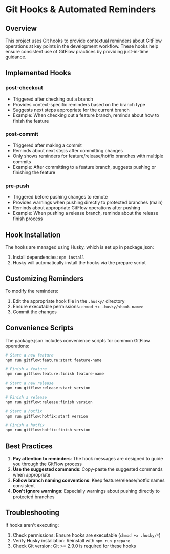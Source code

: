 # Git Hooks & Automated Reminders

## Overview

This project uses Git hooks to provide contextual reminders about GitFlow operations at key points in the development workflow. These hooks help ensure consistent use of GitFlow practices by providing just-in-time guidance.

## Implemented Hooks

### post-checkout
- Triggered after checking out a branch
- Provides context-specific reminders based on the branch type
- Suggests next steps appropriate for the current branch
- Example: When checking out a feature branch, reminds about how to finish the feature

### post-commit
- Triggered after making a commit
- Reminds about next steps after committing changes
- Only shows reminders for feature/release/hotfix branches with multiple commits
- Example: After committing to a feature branch, suggests pushing or finishing the feature

### pre-push
- Triggered before pushing changes to remote
- Provides warnings when pushing directly to protected branches (main)
- Reminds about appropriate GitFlow operations after pushing
- Example: When pushing a release branch, reminds about the release finish process

## Hook Installation

The hooks are managed using Husky, which is set up in package.json:

1. Install dependencies: `npm install`
2. Husky will automatically install the hooks via the prepare script

## Customizing Reminders

To modify the reminders:

1. Edit the appropriate hook file in the `.husky/` directory
2. Ensure executable permissions: `chmod +x .husky/<hook-name>`
3. Commit the changes

## Convenience Scripts

The package.json includes convenience scripts for common GitFlow operations:

```bash
# Start a new feature
npm run gitflow:feature:start feature-name

# Finish a feature
npm run gitflow:feature:finish feature-name

# Start a new release
npm run gitflow:release:start version

# Finish a release
npm run gitflow:release:finish version

# Start a hotfix
npm run gitflow:hotfix:start version

# Finish a hotfix
npm run gitflow:hotfix:finish version
```

## Best Practices

1. **Pay attention to reminders**: The hook messages are designed to guide you through the GitFlow process
2. **Use the suggested commands**: Copy-paste the suggested commands when appropriate
3. **Follow branch naming conventions**: Keep feature/release/hotfix names consistent
4. **Don't ignore warnings**: Especially warnings about pushing directly to protected branches

## Troubleshooting

If hooks aren't executing:
1. Check permissions: Ensure hooks are executable (`chmod +x .husky/*`)
2. Verify Husky installation: Reinstall with `npm run prepare`
3. Check Git version: Git >= 2.9.0 is required for these hooks